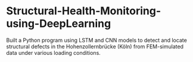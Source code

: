# Structural-Health-Monitoring-using-DeepLearning
Built a Python program using LSTM and CNN models to detect and locate structural defects in the Hohenzollernbrücke (Köln) from FEM-simulated data under various loading conditions.
